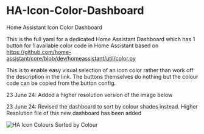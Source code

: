# HA-Icon-Color-Dashboard
Home Assistant Icon Color Dashboard

This is the full yaml for a dedicated Home Assistant Dashboard which has 1 button for 1 available color code in Home Assistant based on https://github.com/home-assistant/core/blob/dev/homeassistant/util/color.py

This is to enable easy visual selection  of an icon color rather than work off the description in the link. The buttons themselves do nothing but the colour code can be copied from the button config.

23 June 24: Added a higher resolution version of the image below

23 June 24: Revised the dashboard to sort by colour shades instead. Higher Resolution file of this new dashboard has been added

![HA Icon Colours Sorted by Colour](https://github.com/jcmleng/HA-Icon-Color-Dashboard/assets/117505668/f2235848-0693-429b-be0c-47b7d1807157)

